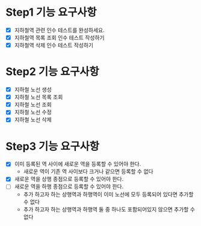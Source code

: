 # Step1 기능 요구사항
- [x] 지하철역 관련 인수 테스트를 완성하세요.
- [x] 지하철역 목록 조회 인수 테스트 작성하기
- [x] 지하철역 삭제 인수 테스트 작성하기

# Step2 기능 요구사항
- [x] 지하철 노선 생성
- [x] 지하철 노선 목록 조회
- [x] 지하철 노선 조회
- [x] 지하철 노선 수정
- [x] 지하철 노선 삭제

# Step3 기능 요구사항
- [x] 이미 등록된 역 사이에 새로운 역을 등록할 수 있어야 한다.
  - 새로운 역이 기존 역 사이보다 크거나 같으면 등록할 수 없다
- [x] 새로운 역을 상행 종점으로 등록할 수 있어야 한다.
- [ ] 새로운 역을 하행 종점으로 등록할 수 있어야 한다. 
  - 추가 하고자 하는 상행역과 하행역이 이미 노선에 모두 등록되어 있다면 추가할 수 없다
  - 추가 하고자 하는 상행역과 하행역 둘 중 하나도 포함되어있지 않으면 추가할 수 없다
